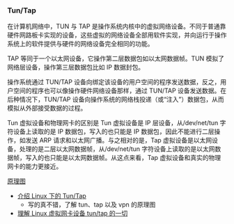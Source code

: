 ### Tun/Tap

在计算机网络中，TUN 与 TAP 是操作系统内核中的虚拟网络设备。不同于普通靠硬件网路板卡实现的设备，这些虚拟的网络设备全部用软件实现，并向运行于操作系统上的软件提供与硬件的网络设备完全相同的功能。

TAP 等同于一个以太网设备，它操作第二层数据包如以太网数据帧。TUN 模拟了网络层设备，操作第三层数据包比如 IP 数据封包。

操作系统通过 TUN/TAP 设备向绑定该设备的用户空间的程序发送数据，反之，用户空间的程序也可以像操作硬件网络设备那样，通过 TUN/TAP 设备发送数据。在后种情况下，TUN/TAP 设备向操作系统的网络栈投递（或“注入”）数据包，从而模拟从外部接受数据的过程。

Tun 虚拟设备和物理网卡的区别是 Tun 虚拟设备是 IP 层设备，从/dev/net/tun 字符设备上读取的是 IP 数据包，写入的也只能是 IP 数据包，因此不能进行二层操作，如发送 ARP 请求和以太网广播。与之相对的是，Tap 虚拟设备是以太网设备，处理的是二层以太网数据帧，从/dev/net/tun 字符设备上读取的是以太网数据帧，写入的也只能是以太网数据帧。从这点来看，Tap 虚拟设备和真实的物理网卡的能力更接近。

[原理图](./images/vpn-yuanlitu.jpg)

- [介绍 Linux 下的 Tun/Tap](https://www.lxlinux.net/12108.html)
  - 写的真不错，了解 tun、tap 以及 vpn 的原理图
- [理解 Linux 虚拟网卡设备 tun/tap 的一切](https://www.junmajinlong.com/virtual/network/all_about_tun_tap/index.html)
